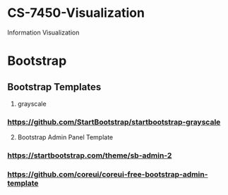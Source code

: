 # CS-7450-Visualization
Information Visualization


# Bootstrap 
## Bootstrap Templates
1. grayscale   
 ### https://github.com/StartBootstrap/startbootstrap-grayscale

2. Bootstrap Admin Panel Template
 ###  https://startbootstrap.com/theme/sb-admin-2

 ### https://github.com/coreui/coreui-free-bootstrap-admin-template
